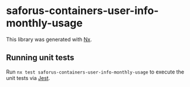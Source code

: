 # saforus-containers-user-info-monthly-usage

This library was generated with [Nx](https://nx.dev).

## Running unit tests

Run `nx test saforus-containers-user-info-monthly-usage` to execute the unit tests via [Jest](https://jestjs.io).
